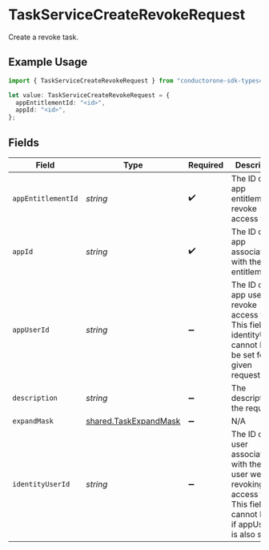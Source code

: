 # TaskServiceCreateRevokeRequest

Create a revoke task.

## Example Usage

```typescript
import { TaskServiceCreateRevokeRequest } from "conductorone-sdk-typescript/sdk/models/shared";

let value: TaskServiceCreateRevokeRequest = {
  appEntitlementId: "<id>",
  appId: "<id>",
};
```

## Fields

| Field                                                                                                                           | Type                                                                                                                            | Required                                                                                                                        | Description                                                                                                                     |
| ------------------------------------------------------------------------------------------------------------------------------- | ------------------------------------------------------------------------------------------------------------------------------- | ------------------------------------------------------------------------------------------------------------------------------- | ------------------------------------------------------------------------------------------------------------------------------- |
| `appEntitlementId`                                                                                                              | *string*                                                                                                                        | :heavy_check_mark:                                                                                                              | The ID of the app entitlement to revoke access to.                                                                              |
| `appId`                                                                                                                         | *string*                                                                                                                        | :heavy_check_mark:                                                                                                              | The ID of the app associated with the entitlement.                                                                              |
| `appUserId`                                                                                                                     | *string*                                                                                                                        | :heavy_minus_sign:                                                                                                              | The ID of the app user to revoke access from. This field and identityUserId cannot both be set for a given request.             |
| `description`                                                                                                                   | *string*                                                                                                                        | :heavy_minus_sign:                                                                                                              | The description of the request.                                                                                                 |
| `expandMask`                                                                                                                    | [shared.TaskExpandMask](../../../sdk/models/shared/taskexpandmask.md)                                                           | :heavy_minus_sign:                                                                                                              | N/A                                                                                                                             |
| `identityUserId`                                                                                                                | *string*                                                                                                                        | :heavy_minus_sign:                                                                                                              | The ID of the user associated with the app user we are revoking access from. This field cannot be set if appUserID is also set. |